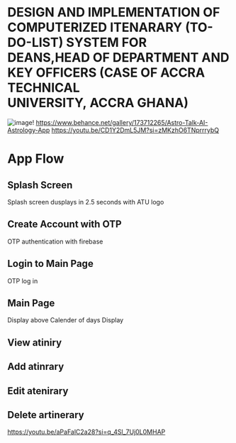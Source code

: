 # DESIGN AND IMPLEMENTATION OF COMPUTERIZED ITENARARY (TO-DO-LIST) SYSTEM FOR DEANS,HEAD OF DEPARTMENT AND KEY OFFICERS (CASE OF ACCRA TECHNICAL UNIVERSITY, ACCRA GHANA)

![image](https://github.com/TechWithNate/iteneray/assets/81887567/9752b71c-6f2c-4f2a-a2e1-e89292824754)!
https://www.behance.net/gallery/173712265/Astro-Talk-AI-Astrology-App
https://youtu.be/CD1Y2DmL5JM?si=zMKzhO6TNprrrybQ

# App Flow

## Splash Screen 
Splash screen dusplays in 2.5 seconds with ATU logo
## Create Account with OTP
OTP authentication with firebase

## Login to Main Page 
OTP log in
## Main Page
  Display above Calender of days
  Display 

##  View atiniry 
##  Add atinrary 
##  Edit atenirary 
##  Delete artinerary

https://youtu.be/aPaFalC2a28?si=q_4Sl_7Uj0L0MHAP
